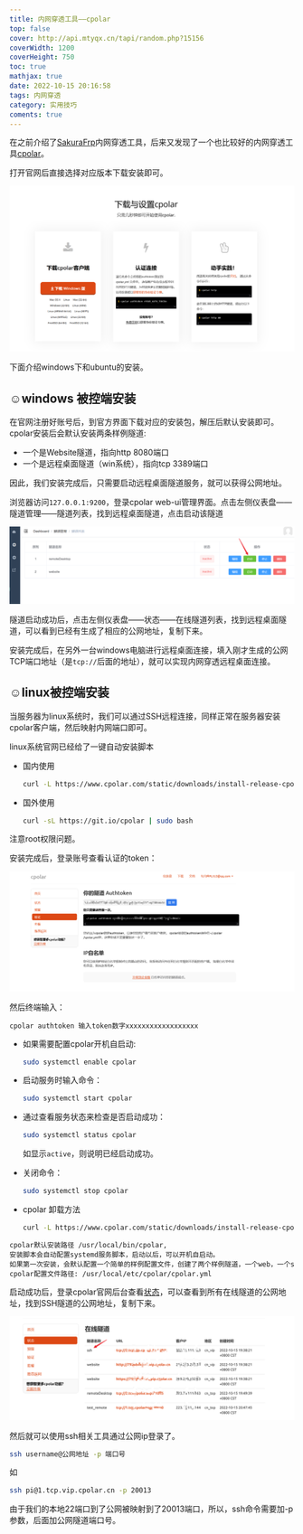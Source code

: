```yaml
---
title: 内网穿透工具——cpolar
top: false
cover: http://api.mtyqx.cn/tapi/random.php?15156
coverWidth: 1200
coverHeight: 750
toc: true
mathjax: true
date: 2022-10-15 20:16:58
tags: 内网穿透
category: 实用技巧
coments: true
---
```


在之前介绍了[SakuraFrp](https://chh3213.github.io/2022/10/15/SakuraFrp%E5%86%85%E7%BD%91%E7%A9%BF%E9%80%8F%E5%B7%A5%E5%85%B7/)内网穿透工具，后来又发现了一个也比较好的内网穿透工具[cpolar](<https://www.cpolar.com/>)。

打开官网后直接选择对应版本下载安装即可。

![](内网穿透工具——cpolar/下载.png#pic_center)  

下面介绍windows下和ubuntu的安装。

## ☺️windows 被控端安装

在官网注册好账号后，到官方界面下载对应的安装包，解压后默认安装即可。cpolar安装后会默认安装两条样例隧道:

- 一个是Website隧道，指向http 8080端口
- 一个是远程桌面隧道（win系统），指向tcp 3389端口

因此，我们安装完成后，只需要启动远程桌面隧道服务，就可以获得公网地址。


浏览器访问`127.0.0.1:9200`，登录cpolar web-ui管理界面。点击左侧仪表盘——隧道管理——隧道列表，找到远程桌面隧道，点击启动该隧道

![](内网穿透工具——cpolar/隧道列表.png#pic_center)  

隧道启动成功后，点击左侧仪表盘——状态——在线隧道列表，找到远程桌面隧道，可以看到已经有生成了相应的公网地址，复制下来。

安装完成后，在另外一台windows电脑进行远程桌面连接，填入刚才生成的公网TCP端口地址（是`tcp://`后面的地址），就可以实现内网穿透远程桌面连接。

## ☺️linux被控端安装

当服务器为linux系统时，我们可以通过SSH远程连接，同样正常在服务器安装cpolar客户端，然后映射内网端口即可。

linux系统官网已经给了一键自动安装脚本

- 国内使用
    ```bash
    curl -L https://www.cpolar.com/static/downloads/install-release-cpolar.sh | sudo bash
    ```
- 国外使用

    ```bash
    curl -sL https://git.io/cpolar | sudo bash
    ```

注意root权限问题。

安装完成后，登录账号查看认证的token：

![](内网穿透工具——cpolar/token.png#pic_center)

然后终端输入：
```
cpolar authtoken 输入token数字xxxxxxxxxxxxxxxxxx
```

- 如果需要配置cpolar开机自启动:
    ``` bash
    sudo systemctl enable cpolar
    ```
- 启动服务时输入命令：
    ``` bash
    sudo systemctl start cpolar
    ```
- 通过查看服务状态来检查是否启动成功：
    ```bash
    sudo systemctl status cpolar
    ```
    如显示`active`，则说明已经启动成功。
- 关闭命令：

    ```bash
    sudo systemctl stop cpolar
    ```

- cpolar 卸载方法
    ```bash
    curl -L https://www.cpolar.com/static/downloads/install-release-cpolar.sh | sudo bash -s -- --remove
    ```


```bash
cpolar默认安装路径 /usr/local/bin/cpolar,
安装脚本会自动配置systemd服务脚本，启动以后，可以开机自启动。
如果第一次安装，会默认配置一个简单的样例配置文件，创建了两个样例隧道，一个web，一个ssh
cpolar配置文件路径: /usr/local/etc/cpolar/cpolar.yml
```



启动成功后，登录cpolar官网后台查看[状态](https://dashboard.cpolar.com/status)，可以查看到所有在线隧道的公网地址，找到SSH隧道的公网地址，复制下来。

![](内网穿透工具——cpolar/ssh状态.png#pic_center)  


然后就可以使用ssh相关工具通过公网ip登录了。
```bash
ssh username@公网地址 -p 端口号
```
如
```bash
ssh pi@1.tcp.vip.cpolar.cn -p 20013
```
由于我们的本地22端口到了公网被映射到了20013端口，所以，ssh命令需要加-p参数，后面加公网隧道端口号。


